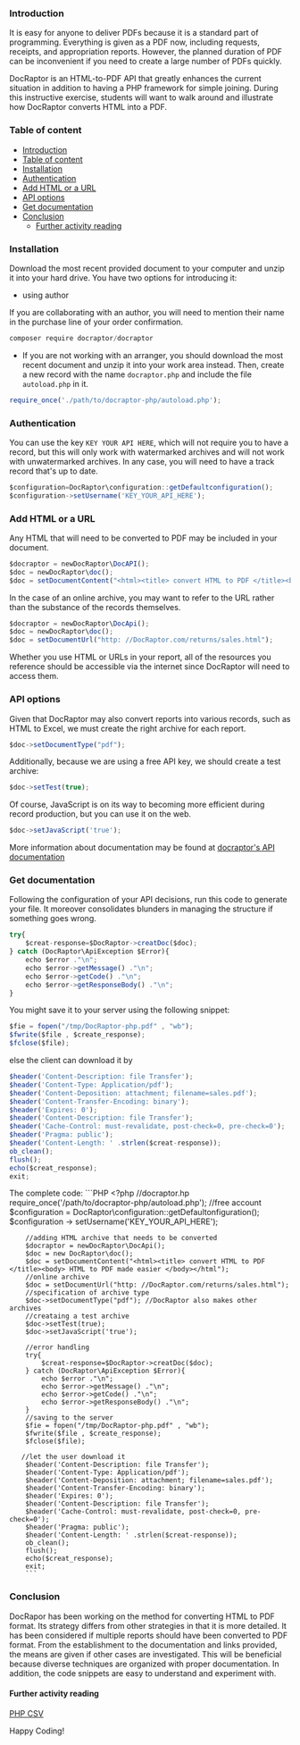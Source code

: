 ### Introduction
It is easy for anyone to deliver PDFs because it is a standard part of programming. Everything is given as a PDF now, including requests, receipts, and appropriation reports. However, the planned duration of PDF can be inconvenient if you need to create a large number of PDFs quickly.

DocRaptor is an HTML-to-PDF API that greatly enhances the current situation in addition to having a PHP framework for simple joining. During this instructive exercise, students will want to walk around and illustrate how DocRaptor converts HTML into a PDF.

### Table of content
- [Introduction](#introduction)
- [Table of content](#table-of-content)
- [Installation](#installation)
- [Authentication](#authentication)
- [Add HTML or a URL](#add-html-or-a-url)
- [API options](#api-options)
- [Get documentation](#get-documentation)
- [Conclusion](#conclusion)
  - [Further activity reading](#further-activity-reading)
  
### Installation
Download the most recent provided document to your computer and unzip it into your hard drive. You have two options for introducing it:

- using author 

If you are collaborating with an author, you will need to mention their name in the purchase line of your order confirmation.
```javascript
composer require docraptor/docraptor
```
- If you are not working with an arranger, you should download the most recent document and unzip it into your work area instead. Then, create a new record with the name `docraptor.php` and include the file `autoload.php` in it.

```javascript
require_once('./path/to/docraptor-php/autoload.php');
```
### Authentication
You can use the key `KEY YOUR API HERE`, which will not require you to have a record, but this will only work with watermarked archives and will not work with unwatermarked archives. In any case, you will need to have a track record that's up to date.

```javascript
$configuration=DocRaptor\configuration::getDefaultconfiguration();
$configuration->setUsername('KEY_YOUR_API_HERE');
```

### Add HTML or a URL
Any HTML that will need to be converted to PDF may be included in your document.

```javascript
$docraptor = newDocRaptor\DocAPI();
$doc = newDocRaptor\doc();
$doc = setDocumentContent("<html><title> convert HTML to PDF </title><body> HTML to PDF made easier </body></html");
```

In the case of an online archive, you may want to refer to the URL rather than the substance of the records themselves.

```javascript
$docraptor = newDocRaptor\DocApi();
$doc = newDocRaptor\doc();
$doc = setDocumentUrl("http: //DocRaptor.com/returns/sales.html");
```

Whether you use HTML or URLs in your report, all of the resources you reference should be accessible via the internet since DocRaptor will need to access them.

### API options
Given that DocRaptor may also convert reports into various records, such as HTML to Excel, we must create the right archive for each report.

```javascript
$doc->setDocumentType("pdf");
```
Additionally, because we are using a free API key, we should create a test archive:

```javascript
$doc->setTest(true);
```

Of course, JavaScript is on its way to becoming more efficient during record production, but you can use it on the web.

```javascript
$doc->setJavaScript('true');
```

More information about documentation may be found at [docraptor's API documentation](https://docraptor.com/documentation/api)

### Get documentation
Following the configuration of your API decisions, run this code to generate your file. It moreover consolidates blunders in managing the structure if something goes wrong.

```javascript
try{
    $creat-response=$DocRaptor->creatDoc($doc);
} catch (DocRaptor\ApiException $Error){
    echo $error ."\n";
    echo $error->getMessage() ."\n";
    echo $error->getCode() ."\n";
    echo $error->getResponseBody() ."\n";
}
```

You might save it to your server using the following snippet:

```javascript
$fie = fopen("/tmp/DocRaptor-php.pdf" , "wb");
$fwrite($file , $create_response);
$fclose($file);
```

else the client can download it by

```javascript
$header('Content-Description: file Transfer');
$header('Content-Type: Application/pdf');
$header('Content-Deposition: attachment; filename=sales.pdf');
$header('Content-Transfer-Encoding: binary');
$header('Expires: 0');
$header('Content-Description: file Transfer');
$header('Cache-Control: must-revalidate, post-check=0, pre-check=0');
$header('Pragma: public');
$header('Content-Length: ' .strlen($creat-response));
ob_clean();
flush();
echo($creat_response);
exit;
```

The complete code:
    ```PHP
    <?php
        //docraptor.hp
        require_once('/path/to/docraptor-php/autoload.php');
        //free account
        $configuration = DocRaptor\configuration::getDefaultonfiguration();
        $configuration -> setUsername('KEY_YOUR_API_HERE');
        
        //adding HTML archive that needs to be converted
        $docraptor = newDocRaptor\DocApi();
        $doc = new DocRaptor\doc();
        $doc = setDocumentContent("<html><title> convert HTML to PDF </title><body> HTML to PDF made easier </body></html");
        //online archive
        $doc = setDocumentUrl("http: //DocRaptor.com/returns/sales.html"); 
        //specification of archive type
        $doc->setDocumentType("pdf"); //DocRaptor also makes other archives
        //creataing a test archive
        $doc->setTest(true);  
        $doc->setJavaScript('true');
        
        //error handling
        try{
            $creat-response=$DocRaptor->creatDoc($doc);
        } catch (DocRaptor\ApiException $Error){
            echo $error ."\n";
            echo $error->getMessage() ."\n";
            echo $error->getCode() ."\n";
            echo $error->getResponseBody() ."\n";
        }
        //saving to the server
        $fie = fopen("/tmp/DocRaptor-php.pdf" , "wb");
        $fwrite($file , $create_response);
        $fclose($file);
        
       //let the user download it
        $header('Content-Description: file Transfer');
        $header('Content-Type: Application/pdf');
        $header('Content-Deposition: attachment; filename=sales.pdf');
        $header('Content-Transfer-Encoding: binary');
        $header('Expires: 0');
        $header('Content-Description: file Transfer');
        $header('Cache-Control: must-revalidate, post-check=0, pre-check=0');
        $header('Pragma: public');
        $header('Content-Length: ' .strlen($creat-response));
        ob_clean();
        flush();
        echo($creat_response);
        exit;
        ```
        
### Conclusion
DocRapor has been working on the method for converting HTML to PDF format. Its strategy differs from other strategies in that it is more detailed. It has been considered if multiple reports should have been converted to PDF format. From the establishment to the documentation and links provided, the means are given if other cases are investigated.
This will be beneficial because diverse techniques are organized with proper documentation. In addition, the code snippets are easy to understand and experiment with.

#### Further activity reading
[PHP CSV](https://www.phptutorial.net/php-tutorial/php-csv/)

Happy Coding!

